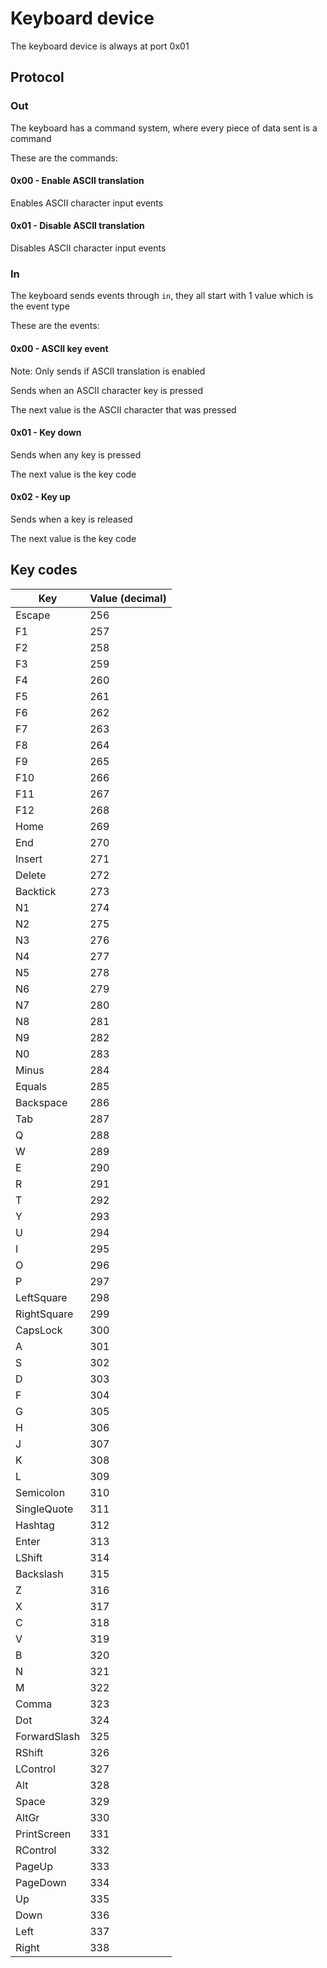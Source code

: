 # Keyboard device
The keyboard device is always at port 0x01

## Protocol
### Out
The keyboard has a command system, where every piece of data sent is a command

These are the commands:
#### 0x00 - Enable ASCII translation
Enables ASCII character input events

#### 0x01 - Disable ASCII translation
Disables ASCII character input events

### In
The keyboard sends events through `in`, they all start with 1 value which is the event
type

These are the events:
#### 0x00 - ASCII key event
Note: Only sends if ASCII translation is enabled

Sends when an ASCII character key is pressed

The next value is the ASCII character that was pressed

#### 0x01 - Key down
Sends when any key is pressed

The next value is the key code

#### 0x02 - Key up
Sends when a key is released

The next value is the key code

## Key codes
| Key               | Value (decimal) |
| ----------------- | --------------- |
| Escape            | 256             |
| F1                | 257             |
| F2                | 258             |
| F3                | 259             |
| F4                | 260             |
| F5                | 261             |
| F6                | 262             |
| F7                | 263             |
| F8                | 264             |
| F9                | 265             |
| F10               | 266             |
| F11               | 267             |
| F12               | 268             |
| Home              | 269             |
| End               | 270             |
| Insert            | 271             |
| Delete            | 272             |
| Backtick          | 273             |
| N1                | 274             |
| N2                | 275             |
| N3                | 276             |
| N4                | 277             |
| N5                | 278             |
| N6                | 279             |
| N7                | 280             |
| N8                | 281             |
| N9                | 282             |
| N0                | 283             |
| Minus             | 284             |
| Equals            | 285             |
| Backspace         | 286             |
| Tab               | 287             |
| Q                 | 288             |
| W                 | 289             |
| E                 | 290             |
| R                 | 291             |
| T                 | 292             |
| Y                 | 293             |
| U                 | 294             |
| I                 | 295             |
| O                 | 296             |
| P                 | 297             |
| LeftSquare        | 298             |
| RightSquare       | 299             |
| CapsLock          | 300             |
| A                 | 301             |
| S                 | 302             |
| D                 | 303             |
| F                 | 304             |
| G                 | 305             |
| H                 | 306             |
| J                 | 307             |
| K                 | 308             |
| L                 | 309             |
| Semicolon         | 310             |
| SingleQuote       | 311             |
| Hashtag           | 312             |
| Enter             | 313             |
| LShift            | 314             |
| Backslash         | 315             |
| Z                 | 316             |
| X                 | 317             |
| C                 | 318             |
| V                 | 319             |
| B                 | 320             |
| N                 | 321             |
| M                 | 322             |
| Comma             | 323             |
| Dot               | 324             |
| ForwardSlash      | 325             |
| RShift            | 326             |
| LControl          | 327             |
| Alt               | 328             |
| Space             | 329             |
| AltGr             | 330             |
| PrintScreen       | 331             |
| RControl          | 332             |
| PageUp            | 333             |
| PageDown          | 334             |
| Up                | 335             |
| Down              | 336             |
| Left              | 337             |
| Right             | 338             |
